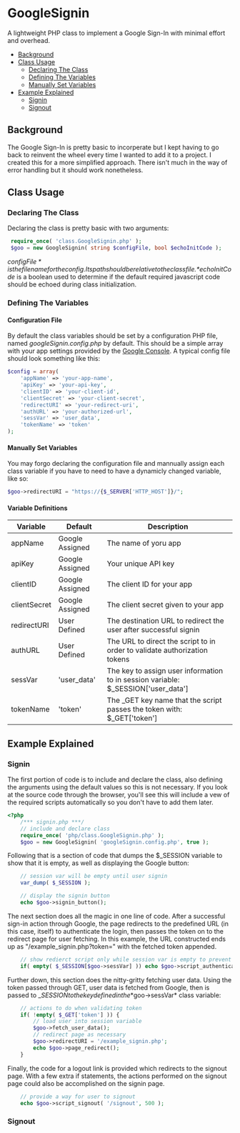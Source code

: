 # GoogleSignin
A lightweight PHP class to implement a Google Sign-In with minimal effort and overhead.
- [Background](#background)
- [Class Usage](#class-usage)
  - [Declaring The Class](#declaring-the-class)
  - [Defining The Variables](#defining-the-variables)
  - [Manually Set Variables](#manually-set-variables)
- [Example Explained](#example-explained)
  - [Signin](#signin)
  - [Signout](#signout)

## Background
The Google Sign-In is pretty basic to incorperate but I kept having to go back to reinvent the wheel every time I wanted to add it to a project. I created this for a more simplified approach. There isn't much in the way of error handling but it should work nonetheless.

## Class Usage
### Declaring The Class
Declaring the class is pretty basic with two arguments:
```PHP
 require_once( 'class.GoogleSignin.php' );
 $goo = new GoogleSignin( string $configFile, bool $echoInitCode );
```
*$configFile* is the filename for the config. Its path should be relative to the class file.
*$echoInitCode* is a boolean used to determine if the default required javascript code should be echoed during class initialization.
### Defining The Variables
#### Configuration File
By default the class variables should be set by a configuration PHP file, named *googleSignin.config.php* by default. This should be a simple array with your app settings provided by the [Google Console](https://console.developers.google.com/apis/credentials). A typical config file should look something like this:
```PHP
$config = array(
    'appName' => 'your-app-name',
    'apiKey' => 'your-api-key',
    'clientID' => 'your-client-id',
    'clientSecret' => 'your-client-secret',
    'redirectURI' => 'your-redirect-uri',
    'authURL' => 'your-authorized-url',
    'sessVar' => 'user_data',
    'tokenName' => 'token'
);
```
#### Manually Set Variables
You may forgo declaring the configuration file and mannually assign each class variable if you have to need to have a dynamicly changed variable, like so:
```PHP
$goo->redirectURI = "https://{$_SERVER['HTTP_HOST']}/";
```
#### Variable Definitions
| Variable | Default | Description |
| --- | --- | --- |
| appName | Google Assigned | The name of yoru app |
| apiKey | Google Assigned | Your unique API key |
| clientID | Google Assigned | The client ID for your app |
| clientSecret | Google Assigned | The client secret given to your app |
| redirectURI | User Defined | The destination URL to redirect the user after successful signin |
| authURL | User Defined | The URL to direct the script to in order to validate authorization tokens |
| sessVar | 'user_data' | The key to assign user information to in session variable: $\_SESSION\['user_data'] |
| tokenName | 'token' | The \_GET key name that the script passes the token with: $\_GET\['token'] |

## Example Explained
### Signin
The first portion of code is to include and declare the class, also defining the arguments using the default values so this is not necessary. If you look at the source code through the browser, you'll see this will include a vew of the required scripts automatically so you don't have to add them later.
```PHP
<?php
	/*** signin.php ***/
	// include and declare class
	require_once( 'php/class.GoogleSignin.php' );
	$goo = new GoogleSignin( 'googleSignin.config.php', true );
```
Following that is a section of code that dumps the $\_SESSION variable to show that it is empty, as well as displaying the Google button:
```PHP
	// session var will be empty until user signin
	var_dump( $_SESSION );

	// display the signin button
	echo $goo->signin_button();
```
The next section does all the magic in one line of code. After a successful sign-in action through Google, the page redirects to the predefined URL (in this case, itself) to authenticate the login, then passes the token on to the redirect page for user fetching. In this example, the URL constructed ends up as "/example_signin.php?token=" with the fetched token appended.
```PHP
	// show redierct script only while session var is empty to prevent endless loop
	if( empty( $_SESSION[$goo->sessVar] )) echo $goo->script_authenticate_redirect( $goo->authURL .'?'. $goo->tokenName .'=' );
```
Further down, this section does the nitty-gritty fetching user data. Using the token passed through GET, user data is fetched from Google, then is passed to $\_SESSION to the key defined in the *$goo->sessVar* class variable:
```PHP
	// actions to do when validating token
	if( !empty( $_GET['token'] )) {
		// load user into session variable
		$goo->fetch_user_data();
		// redirect page as necessary
		$goo->redirectURI = '/example_signin.php';
		echo $goo->page_redirect();
	}
```
Finally, the code for a logout link is provided which redirects to the signout page. With a few extra if statements, the actions performed on the signout page could also be accomplished on the signin page.
```PHP
	// provide a way for user to signout
	echo $goo->script_signout( '/signout', 500 );
```
### Signout
